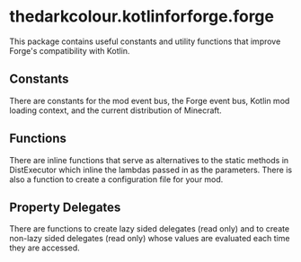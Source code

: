 # thedarkcolour.kotlinforforge.forge
This package contains useful constants and utility functions that improve Forge's compatibility with Kotlin.
## Constants
There are constants for the mod event bus, the Forge event bus, Kotlin mod loading context, and
the current distribution of Minecraft.
## Functions
There are inline functions that serve as alternatives to the static methods in DistExecutor which inline the lambdas
passed in as the parameters. There is also a function to create a configuration file for your mod.
## Property Delegates
There are functions to create lazy sided delegates (read only) and to create non-lazy sided delegates (read only) whose values
are evaluated each time they are accessed. 
